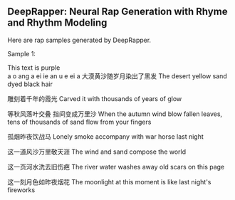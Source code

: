 ## DeepRapper: Neural Rap Generation with Rhyme and Rhythm Modeling

Here are rap samples generated by DeepRapper.

Sample 1:

<div class="text-purple">
  This text is purple
</div>
a o ang a ei ie an u e ei a
大漠黄沙随岁月染出了黑发              The desert yellow sand dyed black hair

雕刻着千年的霞光  Carved it with thousands of years of glow

等秋风落叶交叠 指间变成万里沙  When the autumn wind blow fallen leaves, tens of thousands of sand flow from your fingers 
 
孤烟昨夜饮战马   Lonely smoke accompany with war horse last night

这一道风沙万里敬天涯   The wind and sand compose the world

这一页河水洗去旧伤疤   The river water washes away old scars on this page

这一刻月色如昨夜烟花   The moonlight at this moment is like last night's fireworks


